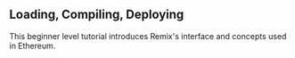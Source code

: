 ## Loading, Compiling, Deploying

This beginner level tutorial introduces Remix's interface and concepts used in Ethereum.